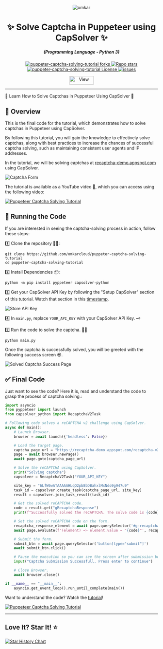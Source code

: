 <p align="center">
  <img src="https://www.omkar.cloud/images/favicon/prod/favicon-256x256.png" alt="omkar" />
</p>
  <div align="center" style="margin-top: 0;">
  <h1>✨ Solve Captcha in Puppeteer using CapSolver ✨</h1>
</div>
<em>
  <h5 align="center">(Programming Language - Python 3)</h5>
</em>
<p align="center">
  <a href="#">
    <img alt="puppeter-captcha-solving-tutorial forks" src="https://img.shields.io/github/forks/omkarcloud/puppeter-captcha-solving-tutorial?style=for-the-badge" />
  </a>

  <a href="#">
    <img alt="Repo stars" src="https://img.shields.io/github/stars/omkarcloud/puppeter-captcha-solving-tutorial?style=for-the-badge&color=yellow" />
  </a>

  <a href="#">
    <img alt="puppeter-captcha-solving-tutorial License" src="https://img.shields.io/github/license/omkarcloud/puppeter-captcha-solving-tutorial?color=orange&style=for-the-badge" />
  </a>
  <a href="https://github.com/omkarcloud/puppeter-captcha-solving-tutorial/issues">
    <img alt="issues" src="https://img.shields.io/github/issues/omkarcloud/puppeter-captcha-solving-tutorial?color=purple&style=for-the-badge" />
  </a>
</p>
<p align="center">
  <img src="https://views.whatilearened.today/views/github/omkarcloud/puppeter-captcha-solving-tutorial.svg" width="80px" height="28px" alt="View" />
</p>

---

🌟 Learn How to Solve Captchas in Puppeteer Using CapSolver 🤖

## 🎯 Overview

This is the final code for the tutorial, which demonstrates how to solve captchas in Puppeteer using CapSolver.

By following this tutorial, you will gain the knowledge to effectively solve captchas, along with best practices to increase the chances of successful captcha solving, such as maintaining consistent user agents and IP addresses.

In the tutorial, we will be solving captchas at [recaptcha-demo.appspot.com](https://recaptcha-demo.appspot.com/recaptcha-v2-checkbox.php) using CapSolver.

![Captcha Form](https://raw.githubusercontent.com/omkarcloud/puppeter-captcha-solving-tutorial/master/images/recaptcha-v2-checkbox.png)

The tutorial is available as a YouTube video 🎥, which you can access using the following video:

[![Puppeteer Captcha Solving Tutorial](https://raw.githubusercontent.com/omkarcloud/puppeter-captcha-solving-tutorial/master/images/video.png)](https://www.youtube.com/watch?v=yLtjtthd1xo)

## 🚀 Running the Code
If you are interested in seeing the captcha-solving process in action, follow these steps:

1️⃣ Clone the repository 🧙‍♀️:
```shell
git clone https://github.com/omkarcloud/puppeter-captcha-solving-tutorial
cd puppeter-captcha-solving-tutorial
```

2️⃣ Install Dependencies 📦:
```shell
python -m pip install pyppeteer capsolver-python
```

3️⃣ Get your CapSolver API Key by following the "Setup CapSolver" section of this tutorial. Watch that section in this [timestamp](https://youtu.be/yLtjtthd1xo?t=104).

![Store API Key](https://raw.githubusercontent.com/omkarcloud/puppeter-captcha-solving-tutorial/master/images/store-api-key.png)

4️⃣ In `main.py`, replace `YOUR_API_KEY` with your CapSolver API Key. 🗝️

5️⃣ Run the code to solve the captcha. 🏃‍♀️

```shell
python main.py
```

Once the captcha is successfully solved, you will be greeted with the following success screen 😎.

![Solved Captcha Success Page](https://raw.githubusercontent.com/omkarcloud/puppeter-captcha-solving-tutorial/master/images/solved-captcha-success-page.png)

## ✅ Final Code

Just want to see the code? Here it is, read and understand the code to grasp the process of captcha solving.:


```python
import asyncio
from pyppeteer import launch
from capsolver_python import RecaptchaV2Task

# Following code solves a reCAPTCHA v2 challenge using CapSolver.
async def main():
    # Launch Browser.
    browser = await launch({'headless': False})

    # Load the target page.
    captcha_page_url = "https://recaptcha-demo.appspot.com/recaptcha-v2-checkbox.php"
    page = await browser.newPage()
    await page.goto(captcha_page_url)

    # Solve the reCAPTCHA using CapSolver.
    print("Solving captcha")
    capsolver = RecaptchaV2Task("YOUR_API_KEY")

    site_key = "6LfW6wATAAAAAHLqO2pb8bDBahxlMxNdo9g947u9"
    task_id = capsolver.create_task(captcha_page_url, site_key)
    result = capsolver.join_task_result(task_id)

    # Get the solved reCAPTCHA code.
    code = result.get("gRecaptchaResponse")
    print(f"Successfully solved the reCAPTCHA. The solve code is {code}")

    # Set the solved reCAPTCHA code on the form.
    recaptcha_response_element = await page.querySelector('#g-recaptcha-response')
    await page.evaluate(f'(element) => element.value = "{code}"', recaptcha_response_element)

    # Submit the form.
    submit_btn = await page.querySelector('button[type="submit"]')
    await submit_btn.click()

    # Pause the execution so you can see the screen after submission before closing the driver
    input("Captcha Submission Successfull. Press enter to continue")

    # Close Browser.
    await browser.close()

if __name__ == "__main__":
    asyncio.get_event_loop().run_until_complete(main())
```

Want to understand the code? Watch the [tutorial](https://www.youtube.com/watch?v=yLtjtthd1xo)!

[![Puppeteer Captcha Solving Tutorial](https://raw.githubusercontent.com/omkarcloud/puppeter-captcha-solving-tutorial/master/images/video.png)](https://www.youtube.com/watch?v=yLtjtthd1xo)

---

## Love It? Star It! ⭐

[![Star History Chart](https://api.star-history.com/svg?repos=omkarcloud/puppeter-captcha-solving-tutorial&type=Timeline)](https://star-history.com/#omkarcloud/puppeter-captcha-solving-tutorial&Timeline)

